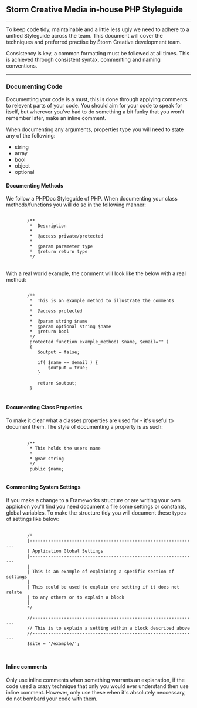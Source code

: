 ## Storm Creative Media in-house PHP Styleguide

---

To keep code tidy, maintainable and a little less ugly we need to adhere to a unified Styleguide across the team. This document will cover
the techniques and preferred practise by Storm Creative development team.

Consistency is key, a common formatting must be followed at all times. This is achieved through consistent syntax, commenting and naming conventions.

---

### Documenting Code

Documenting your code is a must, this is done through applying comments to relevent parts of your code. You should aim for your code to speak for itself, but 
wherever you've had to do something a bit funky that you won't remember later, make an inline comment.

When documenting any arguments, properties type you will need to state any of the following:
<ul>
    <li>string</li>
    <li>array</li>
    <li>bool</li>
    <li>object</li>
    <li>optional</li>
</ul>

#### Documenting Methods

We follow a PHPDoc Styleguide of PHP. When documenting your class methods/functions you will do so in the following manner:
<pre>
<code>
        /**
         *  Description
         *
         *  @access private/protected
         *
         *  @param parameter type
         *  @return return type
         */
</code>
</pre>

With a real world example, the comment will look like the below with a real method:
<pre>
<code>
        /**
         *  This is an example method to illustrate the comments
         *
         *  @access protected
         *
         *  @param string $name
         *  @param optional string $name
         *  @return bool
         */
         protected function example_method( $name, $email="" )
         {
            $output = false;

            if( $name == $email ) {
                $output = true;
            }

            return $output;
         }
</code>
</pre>

#### Documenting Class Properties
To make it clear what a classes properties are used for - it's useful to document them. The style of documenting a property is as such:

<pre>
    <code>
        /**
         * This holds the users name
         *
         * @var string
         */
         public $name;
    </code>
</pre>


#### Commenting System Settings
If you make a change to a Frameworks structure or are writing your own appliction you'll find you need document a file some settings or constants, global variables.
To make the structure tidy you will document these types of settings like below:

<pre>
    <code>
        /*
        |----------------------------------------------------------------
        | Application Global Settings
        |----------------------------------------------------------------
        |
        | This is an example of explaining a specific section of settings
        |
        | This could be used to explain one setting if it does not relate
        | to any others or to explain a block
        |
        */

        //---------------------------------------------------------------
        // This is to explain a setting within a block described above
        //---------------------------------------------------------------
        $site = '/example/';

    </code>
</pre>

#### Inline comments

Only use inline comments when something warrants an explanation, if the code used a crazy technique that only you would ever understand
then use inline comment. However, only use these when it's absolutely neccessary, do not bombard your code with them.





